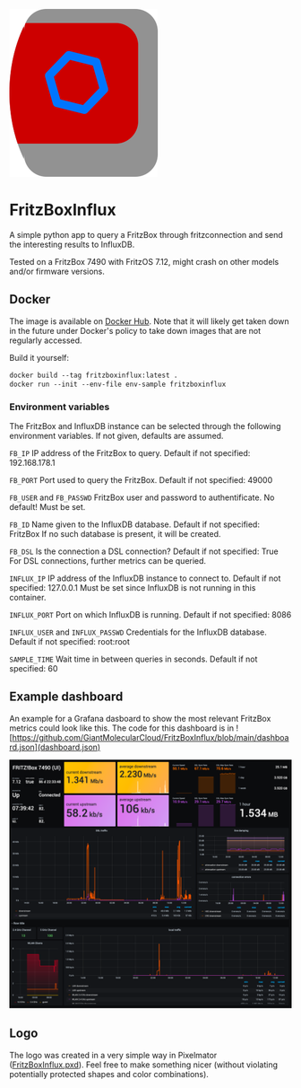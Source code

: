 ![FritzBoxInflux](https://github.com/GiantMolecularCloud/FritzBoxInflux/blob/main/FritzBoxInflux.png "FritzBoxInflux")

# FritzBoxInflux

A simple python app to query a FritzBox through fritzconnection and send the interesting results to InfluxDB.

Tested on a FritzBox 7490 with FritzOS 7.12, might crash on other models and/or firmware versions.

## Docker

The image is available on [Docker Hub](https://hub.docker.com/r/giantmolecularcloud/fritzboxinflux).
Note that it will likely get taken down in the future under Docker's policy to take down images that are not regularly accessed.

Build it yourself:
```
docker build --tag fritzboxinflux:latest .
docker run --init --env-file env-sample fritzboxinflux
```


### Environment variables

The FritzBox and InfluxDB instance can be selected through the following environment variables.
If not given, defaults are assumed.

`FB_IP`
IP address of the FritzBox to query. Default if not specified: 192.168.178.1

`FB_PORT`
Port used to query the FritzBox. Default if not specified: 49000

`FB_USER` and `FB_PASSWD`
FritzBox user and password to authentificate. No default! Must be set.

`FB_ID`
Name given to the InfluxDB database. Default if not specified: FritzBox
If no such database is present, it will be created.

`FB_DSL`
Is the connection a DSL connection? Default if not specified: True
For DSL connections, further metrics can be queried.

`INFLUX_IP`
IP address of the InfluxDB instance to connect to. Default if not specified: 127.0.0.1
Must be set since InfluxDB is not running in this container.

`INFLUX_PORT`
Port on which InfluxDB is running. Default if not specified: 8086

`INFLUX_USER` and `INFLUX_PASSWD`
Credentials for the InfluxDB database. Default if not specified: root:root

`SAMPLE_TIME`
Wait time in between queries in seconds. Default if not specified: 60


## Example dashboard

An example for a Grafana dasboard to show the most relevant FritzBox metrics could look like this.
The code for this dashboard is in ![https://github.com/GiantMolecularCloud/FritzBoxInflux/blob/main/dashboard.json](dashboard.json)

![Grafana dashboard](https://github.com/GiantMolecularCloud/FritzBoxInflux/blob/main/dashboard.png "Grafana dashboard")


## Logo

The logo was created in a very simple way in Pixelmator ([FritzBoxInflux.pxd](https://github.com/GiantMolecularCloud/FritzBoxInflux/tree/main/FritzBoxInflux.pxd)). Feel free to make something nicer (without violating potentially protected shapes and color combinations).
